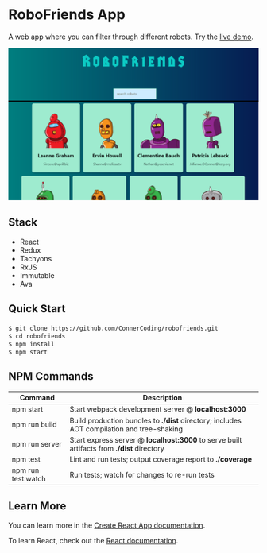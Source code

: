 
# RoboFriends App

A web app where you can filter through different robots. Try the [live demo](https://connercoding.github.io/robofriends/).

![Image of UI](https://github.com/ConnerCoding/robofriends/blob/master/src/images/project.png)


Stack
-----

- React
- Redux
- Tachyons
- RxJS
- Immutable
- Ava



Quick Start
-----------

```shell
$ git clone https://github.com/ConnerCoding/robofriends.git
$ cd robofriends
$ npm install
$ npm start
```


NPM Commands
------------

|Command|Description|
|---|---|
|npm start|Start webpack development server @ **localhost:3000**|
|npm run build|Build production bundles to **./dist** directory; includes AOT compilation and tree-shaking|
|npm run server|Start express server @ **localhost:3000** to serve built artifacts from **./dist** directory|
|npm test|Lint and run tests; output coverage report to **./coverage**|
|npm run test:watch|Run tests; watch for changes to re-run tests|


## Learn More

You can learn more in the [Create React App documentation](https://facebook.github.io/create-react-app/docs/getting-started).

To learn React, check out the [React documentation](https://reactjs.org/).


